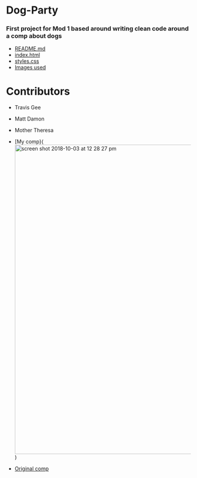 # Dog-Party

### First project for Mod 1 based around writing clean code around a comp about dogs

* [README.md](https://github.com/geet084/Dog-Party/blob/master/README.md)
* [index.html](https://github.com/geet084/Dog-Party/blob/master/index.html)
* [styles.css](https://github.com/geet084/Dog-Party/blob/master/styles.css)
* [Images used](https://github.com/geet084/Dog-Party/blob/master/images)

# Contributors
* Travis Gee
* Matt Damon
* Mother Theresa 

* [My comp}(<img width="842" alt="screen shot 2018-10-03 at 12 28 27 pm" src="https://user-images.githubusercontent.com/39391585/46431042-fee63b80-c707-11e8-907a-62b52f9405aa.png">)

* [Original comp](<img width="614" alt="screen shot 2018-10-03 at 12 27 54 pm" src="https://user-images.githubusercontent.com/39391585/46431044-00afff00-c708-11e8-8dff-146d58aca375.png">)

